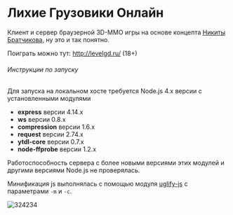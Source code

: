# Лихие Грузовики Онлайн
Клиент и сервер браузерной 3D-ММО игры на основе концепта [Никиты Братчикова](https://vk.com/id49895913), ну это и так понятно.

Поиграть можно тут: http://levelgd.ru/ (18+)

###### Инструкции по запуску

Для запуска на локальном хосте требуется Node.js 4.x версии с установленными модулями
- **express** версии 4.14.x
- **ws** версии 0.8.x
- **compression** версии 1.6.x
- **request** версии 2.74.x
- **ytdl-core** версии 0.7.x
- **node-ffprobe** версии 1.2.x

Работоспособность сервера с более новыми версиями этих модулей и другими версиями Node.js не проверялась.

Минификация js выполнялась с помощью модуля [uglify-js](https://www.npmjs.com/package/uglify-js) с параметрами `-m` и `-c`.

![324234](https://user-images.githubusercontent.com/19664376/113356730-6f0ec000-934b-11eb-9c95-e7700e22453d.jpg)

